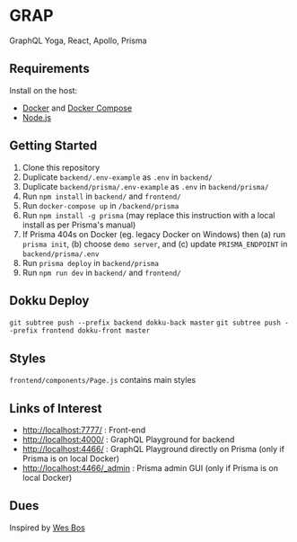 # GRAP
GraphQL Yoga, React, Apollo, Prisma

## Requirements

Install on the host:
- [Docker](https://www.docker.com/) and [Docker Compose](https://docs.docker.com/compose/install/)
- [Node.js](https://nodejs.org/en/)

## Getting Started

1. Clone this repository
1. Duplicate `backend/.env-example` as `.env` in `backend/`
1. Duplicate `backend/prisma/.env-example` as `.env` in `backend/prisma/`
1. Run `npm install` in `backend/` and `frontend/`
1. Run `docker-compose up` in `/backend/prisma`
1. Run `npm install -g prisma` (may replace this instruction with a local install as per Prisma's manual)
1. If Prisma 404s on Docker (eg. legacy Docker on Windows) then (a) run `prisma init`, (b) choose `demo server`, and (c) update `PRISMA_ENDPOINT` in `backend/prisma/.env`
1. Run `prisma deploy` in `backend/prisma`
1. Run `npm run dev` in `backend/` and `frontend/`

## Dokku Deploy

`git subtree push --prefix backend dokku-back master`
`git subtree push --prefix frontend dokku-front master`

## Styles
`frontend/components/Page.js` contains main styles

## Links of Interest

- [http://localhost:7777/](http://localhost:7777/) : Front-end
- [http://localhost:4000/](http://localhost:4000/) : GraphQL Playground for backend
- [http://localhost:4466/](http://localhost:4466/) : GraphQL Playground directly on Prisma (only if Prisma is on local Docker)
- [http://localhost:4466/_admin](http://localhost:4466/_admin) : Prisma admin GUI (only if Prisma is on local Docker)

## Dues

Inspired by [Wes Bos](https://advancedreact.com/)
